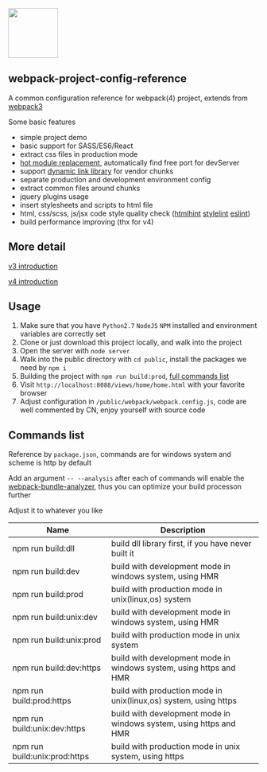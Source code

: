 
<img src="https://camo.githubusercontent.com/d18f4a7a64244f703efcb322bf298dcb4ca38856/68747470733a2f2f7765627061636b2e6a732e6f72672f6173736574732f69636f6e2d7371756172652d6269672e737667" width="100px" height="100px">

## webpack-project-config-reference
A common configuration reference for webpack(4) project, extends from [webpack3](https://github.com/imwtr/webpack-demo)

Some basic features

- simple project demo
- basic support for SASS/ES6/React
- extract css files in production mode
- [hot module replacement](https://github.com/webpack/webpack-dev-server), automatically find free port for devServer
- support [dynamic link library](https://webpack.js.org/plugins/dll-plugin/) for vendor chunks
- separate production and development environment config
- extract common files around chunks
- jquery plugins usage
- insert stylesheets and scripts to html file
- html, css/scss, js/jsx code style quality check ([htmlhint](http://htmlhint.com/) [stylelint](https://stylelint.io/) [eslint](https://eslint.org/docs/user-guide/configuring))
- build performance improving (thx for v4)

## More detail
[v3 introduction](http://www.cnblogs.com/imwtr/p/7786204.html)

[v4 introduction](http://www.cnblogs.com/imwtr/p/7786204.html)


## Usage
1. Make sure that you have `Python2.7` `NodeJS` `NPM` installed and environment variables are correctly set
2. Clone or just download this project locally, and walk into the project
3. Open the server with `node server`
4. Walk into the public directory with `cd public`, install the packages we need by `npm i`
5. Building the project with `npm run build:prod`, [full commands list](https://github.com/imwtr/webpack-project-config-reference/blob/master/README.md#commands-list)
6. Visit `http://localhost:8088/views/home/home.html` with your favorite browser
7. Adjust configuration in `/public/webpack/webpack.config.js`, code are well commented by CN, enjoy yourself with source code

## Commands list
Reference by `package.json`, commands are for windows system and scheme is http by default

Add an argument `-- --analysis` after each of commands will enable the [webpack-bundle-analyzer](https://github.com/webpack-contrib/webpack-bundle-analyzer), thus you can optimize your build processon further

Adjust it to whatever you like

| Name               | Description          |
| --------------     | -------------        |
| npm run build:dll  | build dll library first, if you have never built it   |
| npm run build:dev  | build with development mode in windows system, using HMR  |
| npm run build:prod  | build with production mode in unix(linux,os) system  |
| npm run build:unix:dev  | build with development mode in windows system, using HMR  |
| npm run build:unix:prod  | build with production mode in unix system   |
| npm run build:dev:https  | build with development mode in windows system, using https and HMR |
| npm run build:prod:https  | build with production mode in unix(linux,os) system, using https  |
| npm run build:unix:dev:https  | build with development mode in windows system, using https and HMR  |
| npm run build:unix:prod:https  | build with production mode in unix system, using https   |



